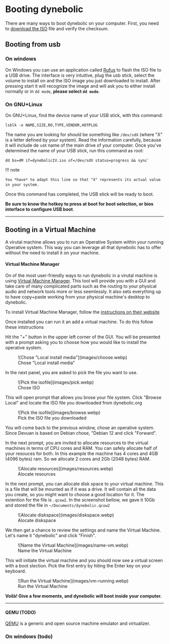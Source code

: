 # Booting dynebolic

There are many ways to boot dynebolic on your computer. First, you need to [download the ISO](https://dyne.org/dynebolic/download/) file and verify the checksum.

## Booting from usb

### On windows

On Windows you can use an application called [Rufus](https://rufus.ie/) to flash the ISO file to a USB drive.
The interface is very intuitive, plug the usb stick, select the volume to install on and the ISO image you just downloaded to install. After pressing start it will recognize the image and will ask you to either install normally or in `dd mode`, **please select `dd mode`**.

### On GNU+Linux

On GNU+Linux, find the device name of your USB stick, with this command:

```
lsblk -o NAME,SIZE,RO,TYPE,VENDOR,HOTPLUG
```

The name you are looking for should be something like `/dev/sdX` (where "X" is a letter defined by your system). Read the information carefully, because it will include de `sdX` name of the main drive of your computer. Once you've determined the name of your USB stick, run this command as root:

```
dd bs=4M if=dynebolicIV.iso of=/dev/sdX status=progress && sync`
```

!!! note

    You *have* to adapt this line so that "X" represents its actual value in your system.

Once this command has completed, the USB stick will be ready to boot.

**Be sure to know the hotkey to press at boot for boot selection, or bios interface to configure USB boot**.

---

## Booting in a Virtual Machine

A virutal machine allows you to run an Operative System within your running Operative system. This way you can leverage all that dynebolic has to offer without the need to install it on your machine.

#### Virtual Machine Manager

On of the most user-friendly ways to run dynebolic in a virutal machine is using [Virtual Machine Manager](https://virt-manager.org/). This tool will provide you with a GUI and take care of many complicated parts such as the routing to your physical audio and network tools more or less seemlessly. It also sets everything up to have copy+paste working from your physical machine's desktop to dynebolic.

To install Virtual Machine Manager, follow the [instructions on their website](https://virt-manager.org/)

Once installed you can run it an add a virtual machine. To do this follow these intstructions

Hit the "+" button in the upper left corner of the GUI. You will be presented with a prompt asking you to choose how you would like to install the operative system.

<figure markdown="span">
  ![Chose "Local install media"](images/choose.webp)
  <figcaption>Chose "Local install media"</figcaption>
</figure>

In the next panel, you are asked to pick the file you want to use.

<figure markdown="span">
  ![Pick the isofile](images/pick.webp)
  <figcaption>Chose ISO</figcaption>
</figure>

This will open prompt that allows you brose your file system. Click "Browse Local" and locate the ISO file you downloaded from dynebolic.org

<figure markdown="span">
  ![Pick the isofile](images/browse.webp)
  <figcaption>Pick the ISO file you downloaded</figcaption>
</figure>

You will come back to the previous window, chose an operative system. Since Devuan is based on Debian chose, "Debian 12 and click "Forward".

In the next prompt, you are invited to allocate resources to the virtual machines in terms of CPU cores and RAM. You can safely allocate half of your resouces for both. In this example the machine has 4 cores and 4GB (4096 bytes) ram. So we allocate 2 cores and 2Gb (2048 bytes) RAM.

<figure markdown="span">
  ![Alocate resources](images/resources.webp)
  <figcaption>Alocate resources</figcaption>
</figure>

In the next prompt, you can allocate disk space to your virtual machine. This is a file that will be mounted as if it was a drive. It will contain all the data you create, so you might want to choose a good location for it. The extention for the file is `.qcow2`. In the screenshot bellow, we gave it 10Gb and stored the file in `~/Documents/dynebolic.qcow2`

<figure markdown="span">
  ![Alocate diskspace](images/diskspace.webp)
  <figcaption>Alocate diskspace</figcaption>
</figure>

We then get a chance to review the settings and name the Virtual Machine. Let's name it "dynebolic" and click "Finish".

<figure markdown="span">
  ![Name the Virtual Machine](images/name-vm.webp)
  <figcaption>Name the Virtual Machine</figcaption>
</figure>

This will initiate the virtual machine and you should now see a virtual screen with a boot slection. Pick the first entry by hiting the Enter key on your keyboard.

<figure markdown="span">
  ![Run the Virtual Machine](images/vm-running.webp)
  <figcaption>Run the Virtual Machine</figcaption>
</figure>

**Voilà! Give a few moments, and dynebolic will boot inside your computer.**

---

#### QEMU (TODO)
[QEMU](https://www.qemu.org/) is a generic and open source machine emulator and virtualizer.





### On windows (todo)
